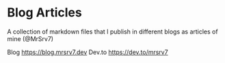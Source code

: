 # Blog Articles

A collection of markdown files that I publish in different blogs as articles of mine (@MrSrv7)

Blog https://blog.mrsrv7.dev
Dev.to https://dev.to/mrsrv7
